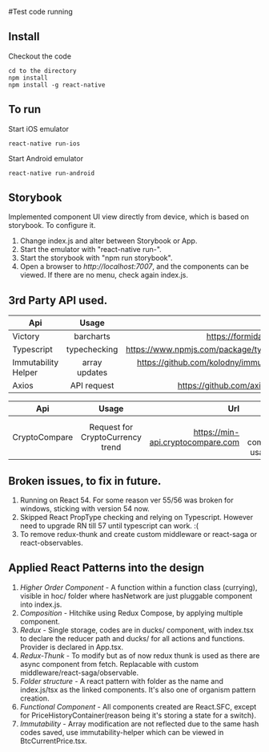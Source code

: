 #Test code running

## Install
Checkout the code
```
cd to the directory
npm install
npm install -g react-native
```

## To run
Start iOS emulator
```
react-native run-ios
```

Start Android emulator
```
react-native run-android
```

## Storybook
Implemented component UI view directly from device, which is based on storybook. To configure it.
1. Change index.js and alter between Storybook or App.
2. Start the emulator with "react-native run-<platform>".
3. Start the storybook with "npm run storybook".
4. Open a browser to *http://localhost:7007*, and the components can be viewed. If there are no menu, check again index.js.

## 3rd Party API used.

| Api        | Usage           | Url  | License  |
| ------------- |:-------------:| -----:| -----:|
| Victory      | barcharts | https://formidable.com | MIT |
| Typescript      | typechecking      |   https://www.npmjs.com/package/typescript |   Apache |
| Immutability Helper | array updates      |    https://github.com/kolodny/immutability-helper |    MIT |
| Axios | API request      |    https://github.com/axios/axios |    Free |

| Api        | Usage           | Url  | Usage  |
| ------------- |:-------------:| -----:| -----:|
| CryptoCompare      | Request for CryptoCurrency trend | https://min-api.cryptocompare.com | Free for non-commercial usage only |

## Broken issues, to fix in future.
1. Running on React 54. For some reason ver 55/56 was broken for windows, sticking with version 54 now.
2. Skipped React PropType checking and relying on Typescript. However need to upgrade RN till 57 until typescript can work. :(
3. To remove redux-thunk and create custom middleware or react-saga or react-observables.

## Applied React Patterns into the design
1. *Higher Order Component* - A function within a function class (currying), visible in hoc/ folder where hasNetwork are just pluggable component into index.js.
2. *Composition* - Hitchike using Redux Compose, by applying multiple component.
3. *Redux* - Single storage, codes are in ducks/ component, with index.tsx to declare the reducer path and ducks/ for all actions and functions. Provider is declared in App.tsx.
4. *Redux-Thunk* - To modify but as of now redux thunk is used as there are async component from fetch. Replacable with custom middleware/react-saga/observable.
5. *Folder structure* - A react pattern with folder as the name and index.js/tsx as the linked components. It's also one of organism pattern creation.
6. *Functional Component* - All components created are React.SFC, except for PriceHistoryContainer(reason being it's storing a state for a switch).
7. *Immutability* - Array modification are not reflected due to the same hash codes saved, use immutability-helper which can be viewed in BtcCurrentPrice.tsx.

